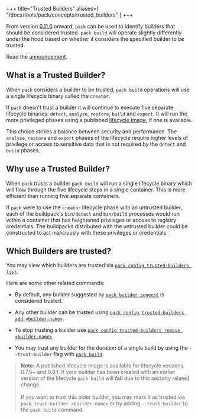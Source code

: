 
+++
title="Trusted Builders"
aliases=[
  "/docs/tools/pack/concepts/trusted_builders"
]
+++

From version [0.11.0](https://github.com/buildpacks/pack/releases/tag/v0.11.0) onward, `pack` can be used to identify builders that should be considered trusted. `pack build` will operate slightly differently under the hood based on whether it considers the specified builder to be trusted.

<!--more-->

Read the [announcement](https://medium.com/buildpacks/faster-more-secure-builds-with-pack-0-11-0-4d0c633ca619).

## What is a Trusted Builder?
When `pack` considers a builder to be trusted, `pack build` operations will use a single lifecycle binary called the `creator`.

If `pack` doesn't trust a builder it will continue to execute five separate lifecycle binaries: `detect`, `analyze`, `restore`, `build` and `export`. It will run the more privileged phases using a published [lifecycle image][lifecycle-image], if one is available.

This choice strikes a balance between security and performance. The `analyze`, `restore` and `export` phases of the lifecycle require higher levels of privilege or access to sensitive data that is not required by the `detect` and `build` phases.

## Why use a Trusted Builder?
When `pack` trusts a builder `pack build` will run a single lifecycle binary which will flow through the five lifecycle steps in a single container. This is more efficient than running five separate containers.

If `pack` were to use the `creator` lifecycle phase with an untrusted builder, each of the buildpack's `bin/detect` and `bin/build` processes would run within a container that has heightened privileges or access to registry credentials. The buildpacks distributed with the untrusted builder could be constructed to act maliciously with these privileges or credentials.

## Which Builders are trusted?
You may view which builders are trusted via  [`pack config trusted-builders list`](/docs/for-platform-operators/how-to/integrate-ci/pack/cli/pack_config_trusted-builders_list/).

Here are some other related commands:

* By default, any builder suggested by  [`pack builder suggest`](/docs/for-platform-operators/how-to/integrate-ci/pack/cli/pack_builder_suggest/) is considered trusted.
* Any other builder can be trusted using  [`pack config trusted-builders add <builder-name>`](/docs/for-platform-operators/how-to/integrate-ci/pack/cli/pack_config_trusted-builders_add/).

* To stop trusting a builder use [`pack config trusted-builders remove <builder-name>`](/docs/for-platform-operators/how-to/integrate-ci/pack/cli/pack_config_trusted-builders_remove/).

* You may trust any builder for the duration of a single build by using the `--trust-builder` flag with [`pack build`](/docs/for-platform-operators/how-to/integrate-ci/pack/cli/pack_build/).

> **Note:** A published lifecycle image is available for lifecycle versions 0.7.5+ and 0.6.1. If your builder has been created with an earlier version of the lifecycle `pack build` will **fail** due to this security related change.
><br/>
><br/>
> If you want to trust this older builder, you may mark it as trusted via `pack trust-builder <builder-name>` or by adding `--trust-builder` to the `pack build` command.


[lifecycle-image]: https://hub.docker.com/r/buildpacksio/lifecycle/tags
